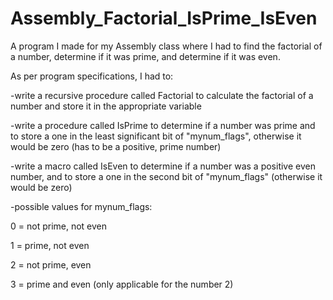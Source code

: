 # Assembly_Factorial_IsPrime_IsEven
A program I made for my Assembly class where I had to find the factorial of a number, determine if it was prime, and determine if it was even.

As per program specifications, I had to:

-write a recursive procedure called Factorial to calculate the factorial of a number and store it in the appropriate variable

-write a procedure called IsPrime to determine if a number was prime and to store a one in the least significant bit of "mynum_flags", otherwise it would be zero (has to be a positive, prime number)

-write a macro called IsEven to determine if a number was a positive even number, and to store a one in the second bit of "mynum_flags" (otherwise it would be zero)


-possible values for mynum_flags:

0 = not prime, not even

1 = prime, not even

2 = not prime, even

3 = prime and even (only applicable for the number 2)
